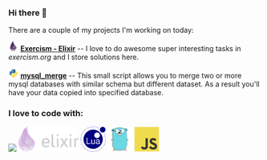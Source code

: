 ### Hi there 👋
There are a couple of my projects I'm working on today:

<img src="./images/elixir-original.svg" height="20px"> [**Exercism - Elixir**](https://github.com/liodnik/exercism-tasks-elixir) -- I love to do awesome super interesting tasks in *exercism.org* and I store solutions here.

<img src="./images/python-original.svg" height="20px"> [**mysql_merge**](https://github.com/logicnow/mysql_merge) -- This small script allows you to merge two or more mysql databases with similar schema but different dataset. As a result you'll have your data copied into specified database.

### I love to code with:
![]("./images/elixir-logo-dark.png")
<img src="./images/elixir-logo-dark.png" height="50px">
<img src="./images/lua-plain.svg" height="50px">
<img src="./images/go-original.svg" height="50px">
<img src="./images/javascript-original.svg" height="50px">
<!--
<img src="./images/csharp-original.svg" height="80px">
<img src="./images/rust-plain.svg" height="50px">
<img src="./images/python-original.svg" height="80px">
-->
<!--
**liodnik/liodnik** is a ✨ _special_ ✨ repository because its `README.md` (this file) appears on your GitHub profile.

Here are some ideas to get you started:

- 🔭 I’m currently working on ...
- 🌱 I’m currently learning Elixir and Rust.
- 👯 I’m looking to collaborate on ...
- 🤔 I’m looking for help with ...
- 💬 Ask me about ...
- 📫 How to reach me: ...
- 😄 Pronouns: ...
- ⚡ Fun fact: ...
-->
